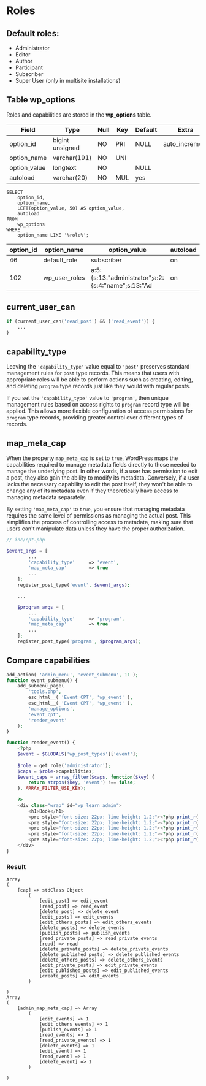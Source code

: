 # Roles

## Default roles:

- Administrator
- Editor
- Author
- Participant
- Subscriber
- Super User (only in multisite installations)

## Table wp_options

Roles and capabilities are stored in the **wp_options** table.

| Field        | Type            | Null | Key | Default | Extra          |
|--------------|-----------------|------|-----|---------|----------------|
| option_id    | bigint unsigned | NO   | PRI | NULL    | auto_increment |
| option_name  | varchar(191)    | NO   | UNI |         |                |
| option_value | longtext        | NO   |     | NULL    |                |
| autoload     | varchar(20)     | NO   | MUL | yes     |                |

```mysql
SELECT 
    option_id, 
    option_name, 
    LEFT(option_value, 50) AS option_value, 
    autoload 
FROM 
    wp_options 
WHERE 
    option_name LIKE '%role%';
```

| option_id | option_name   | option_value                                       | autoload |
|-----------|---------------|----------------------------------------------------|----------|
|        46 | default_role  | subscriber                                         | on       |
|       102 | wp_user_roles | a:5:{s:13:"administrator";a:2:{s:4:"name";s:13:"Ad | on       |

## current_user_can

```php
if (current_user_can('read_post') && ('read_event')) {
    ...
}
```

## capability_type

Leaving the `'capability_type'` value equal to `'post'` preserves standard management rules for `post` type records. 
This means that users with appropriate roles will be able to perform actions such as creating, editing, and deleting `program` type records just like they would with regular posts.

If you set the `'capability_type'` value to `'program'`, then unique management rules based on access rights to `program` record type will be applied. This allows more flexible configuration of access permissions for `program` type records, providing greater control over different types of records.

## map_meta_cap

When the property `map_meta_cap` is set to `true`, WordPress maps the capabilities required to manage metadata fields directly to those needed to manage the underlying post. In other words, if a user has permission to edit a post, they also gain the ability to modify its metadata. Conversely, if a user lacks the necessary capability to edit the post itself, they won't be able to change any of its metadata even if they theoretically have access to managing metadata separately.

By setting `'map_meta_cap'` to `true`, you ensure that managing metadata requires the same level of permissions as managing the actual post. This simplifies the process of controlling access to metadata, making sure that users can't manipulate data unless they have the proper authorization.

```php
// inc/cpt.php

$event_args = [
        ...
        'capability_type'     => 'event',
        'map_meta_cap'        => true
        ...
    ];
    register_post_type('event', $event_args);

    ...

    $program_args = [
        ...
        'capability_type'     => 'program',
        'map_meta_cap'        => true
        ...
    ];
    register_post_type('program', $program_args);

```

## Compare capabilities

```php
add_action( 'admin_menu', 'event_submenu', 11 );
function event_submenu() {
    add_submenu_page(
        'tools.php',
        esc_html__( 'Event CPT', 'wp_event' ),
        esc_html__( 'Event CPT', 'wp_event' ),
        'manage_options',
        'event_cpt',
        'render_event'
    );
}

function render_event() {
    <?php
    $event = $GLOBALS['wp_post_types']['event'];
    
    $role = get_role('administrator');
    $caps = $role->capabilities;
    $event_caps = array_filter($caps, function($key) {
        return strpos($key, 'event') !== false;
    }, ARRAY_FILTER_USE_KEY);
    
    ?>
    <div class="wrap" id="wp_learn_admin">
        <h1>Book</h1>
        <pre style="font-size: 22px; line-height: 1.2;"><?php print_r( array( 'capability_type' => $event->capability_type ) ) ?></pre>
        <pre style="font-size: 22px; line-height: 1.2;"><?php print_r( array( 'map_meta_cap' => $event->map_meta_cap ) ) ?></pre>
        <pre style="font-size: 22px; line-height: 1.2;"><?php print_r( array( 'admin_map_meta_cap' => $event_caps ) ) ?></pre>
        <pre style="font-size: 22px; line-height: 1.2;"><?php print_r( array( 'cap' => $event->cap ) ) ?></pre>
        <pre style="font-size: 22px; line-height: 1.2;"><?php print_r( $event ) ?></pre>
    </div>
}
```
### Result
```
Array
(
    [cap] => stdClass Object
        (
            [edit_post] => edit_event
            [read_post] => read_event
            [delete_post] => delete_event
            [edit_posts] => edit_events
            [edit_others_posts] => edit_others_events
            [delete_posts] => delete_events
            [publish_posts] => publish_events
            [read_private_posts] => read_private_events
            [read] => read
            [delete_private_posts] => delete_private_events
            [delete_published_posts] => delete_published_events
            [delete_others_posts] => delete_others_events
            [edit_private_posts] => edit_private_events
            [edit_published_posts] => edit_published_events
            [create_posts] => edit_events
        )

)
Array
(
    [admin_map_meta_cap] => Array
        (
            [edit_events] => 1
            [edit_others_events] => 1
            [publish_events] => 1
            [read_events] => 1
            [read_private_events] => 1
            [delete_events] => 1
            [edit_event] => 1
            [read_event] => 1
            [delete_event] => 1
        )

)
```
